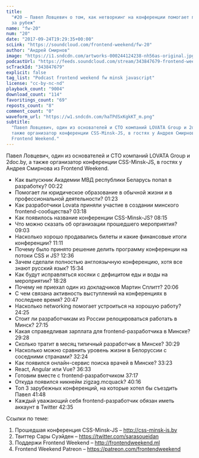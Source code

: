 ```yaml
---
title:
  "#20 – Павел Ловцевич о том, как нетворкинг на конференции помогает переехать
  за рубеж"
name: "fw-20"
num: "20"
date: "2017-09-24T19:29:35+00:00"
scLink: "https://soundcloud.com/frontend-weekend/fw-20"
author: "Андрей Смирнов"
image: "https://i1.sndcdn.com/artworks-000244124238-nh56as-original.jpg"
podcastUrl: "https://feeds.soundcloud.com/stream/343847679-frontend-weekend-fw-20.m4a"
scTrackId: "343847679"
explicit: false
tag_list: "Podcast frontend weekend fw minsk javascript"
license: "cc-by-nc-nd"
playback_count: "9004"
download_count: "114"
favoritings_count: "69"
reposts_count: "8"
comment_count: "0"
waveform_url: "https://w1.sndcdn.com/haTPdSxKgkKT_m.png"
subtitle:
  "Павел Ловцевич, один из основателей и CTO компаний LOVATA Group и 2doc.by, а
  также организатор конференции CSS-Minsk-JS, в гостях у Андрея Смирнова из
  Frontend Weekend."
---
```


Павел Ловцевич, один из основателей и CTO компаний LOVATA Group и 2doc.by, а
также организатор конференции CSS-Minsk-JS, в гостях у Андрея Смирнова из
Frontend Weekend.

- Как выпускник Академии МВД республики Беларусь попал в разработку?
  <timecode sec="22">00:22</timecode>
- Помогает ли юридическое образование в обычной жизни и в профессиональной
  деятельности? <timecode sec="83">01:23</timecode>
- Как разработчики Lovata приняли участие в создании минского
  frontend-сообщества? <timecode sec="198">03:18</timecode>
- Как появилось название конференции CSS-Minsk-JS?
  <timecode sec="495">08:15</timecode>
- Что можно сказать об организации прошедшего мероприятия?
  <timecode sec="543">09:03</timecode>
- Насколько хорошо продавались билеты и какие финансовые итоги конференции?
  <timecode sec="671">11:11</timecode>
- Почему было принято решение делить программу конференции на потоки CSS и JS?
  <timecode sec="756">12:36</timecode>
- Зачем сделали полностью англоязычную конференцию, хотя все знают русский язык?
  <timecode sec="934">15:34</timecode>
- Как будут исправляться косяки с дефицитом еды и воды на мероприятии?
  <timecode sec="1108">18:28</timecode>
- Почему не приехал один из докладчиков Мартин Сплитт?
  <timecode sec="1206">20:06</timecode>
- С чем связана активность выступлений на конференциях в последнее время?
  <timecode sec="1247">20:47</timecode>
- Насколько networking помогает устроиться на хорошую работу?
  <timecode sec="1465">24:25</timecode>
- Стоит ли разработчикам из России релоцироваться работать в Минск?
  <timecode sec="1635">27:15</timecode>
- Какая справедливая зарплата для frontend-разработчика в Минске?
  <timecode sec="1768">29:28</timecode>
- Сколько тратит в месяц типичный разработчик в Минске?
  <timecode sec="1829">30:29</timecode>
- Насколько можно сравнить уровень жизни в Белоруссии с соседними странами?
  <timecode sec="1944">32:24</timecode>
- Как появился онлайн-сервис поиска врачей в Минске?
  <timecode sec="2003">33:23</timecode>
- React, Angular или Vue? <timecode sec="2193">36:33</timecode>
- Готовим вместе с frontend-разработчиком <timecode sec="2237">37:17</timecode>
- Откуда появился никнейм zigzag.mcquack? <timecode sec="2416">40:16</timecode>
- Топ 3 зарубежных конференций, на которые хотел бы съездить Павел
  <timecode sec="2508">41:48</timecode>
- Каждый уважающий себя frontend-разработчик обязан иметь аккаунт в Twitter
  <timecode sec="2555">42:35</timecode>

Ссылки по теме:

1. Прошедшая конференция CSS-Minsk-JS – <http://css-minsk-js.by>
2. Твиттер Сары Суэйден – <https://twitter.com/sarasoueidan>
3. Поддержи Frontend Weekend – <http://frontendweekend.ml>
4. Frontend Weekend Patreon – <https://patreon.com/frontendweekend>
